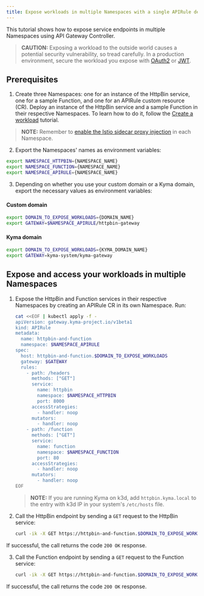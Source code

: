 ```yaml
---
title: Expose workloads in multiple Namespaces with a single APIRule definition
---
```


This tutorial shows how to expose service endpoints in multiple Namespaces using API Gateway Controller.
   > **CAUTION:** Exposing a workload to the outside world causes a potential security vulnerability, so tread carefully. In a production environment, secure the workload you expose with [OAuth2](../apix-05-expose-and-secure-a-workload/apix-05-01-expose-and-secure-workload-oauth2.md) or [JWT](../apix-05-expose-and-secure-a-workload/apix-05-03-expose-and-secure-workload-jwt.md).


##  Prerequisites

1. Create three Namespaces: one for an instance of the HttpBin service, one for a sample Function, and one for an APIRule custom resource (CR). Deploy an instance of the HttpBin service and a sample Function in their respective Namespaces. To learn how to do it, follow the [Create a workload](../apix-01-create-workload.md) tutorial. 

  >**NOTE:** Remember to [enable the Istio sidecar proxy injection](https://kyma-project.io/#/istio/user/02-operation-guides/operations/02-20-enable-sidecar-injection) in each Namespace.

2. Export the Namespaces' names as environment variables:

  ```bash
  export NAMESPACE_HTTPBIN={NAMESPACE_NAME}
  export NAMESPACE_FUNCTION={NAMESPACE_NAME}
  export NAMESPACE_APIRULE={NAMESPACE_NAME}
  ```
  
3. Depending on whether you use your custom domain or a Kyma domain, export the necessary values as environment variables:

<!-- tabs:start -->

#### **Custom domain**
      
   ```bash
   export DOMAIN_TO_EXPOSE_WORKLOADS={DOMAIN_NAME}
   export GATEWAY=$NAMESPACE_APIRULE/httpbin-gateway
   ```
#### **Kyma domain**

   ```bash
   export DOMAIN_TO_EXPOSE_WORKLOADS={KYMA_DOMAIN_NAME}
   export GATEWAY=kyma-system/kyma-gateway
   ```

## Expose and access your workloads in multiple Namespaces

1. Expose the HttpBin and Function services in their respective Namespaces by creating an APIRule CR in its own Namespace. Run:

   ```bash
   cat <<EOF | kubectl apply -f -
   apiVersion: gateway.kyma-project.io/v1beta1
   kind: APIRule
   metadata:
     name: httpbin-and-function
     namespace: $NAMESPACE_APIRULE
   spec:
     host: httpbin-and-function.$DOMAIN_TO_EXPOSE_WORKLOADS
     gateway: $GATEWAY
     rules:
       - path: /headers
         methods: ["GET"]
         service:
           name: httpbin
           namespace: $NAMESPACE_HTTPBIN
           port: 8000
         accessStrategies:
           - handler: noop
         mutators:
           - handler: noop
       - path: /function
         methods: ["GET"]
         service:
           name: function
           namespace: $NAMESPACE_FUNCTION
           port: 80
         accessStrategies:
           - handler: noop
         mutators:
           - handler: noop
   EOF
   ```

   >**NOTE:** If you are running Kyma on k3d, add `httpbin.kyma.local` to the entry with k3d IP in your system's `/etc/hosts` file.

2. Call the HttpBin endpoint by sending a `GET` request to the HttpBin service:

   ```bash
   curl -ik -X GET https://httpbin-and-function.$DOMAIN_TO_EXPOSE_WORKLOADS/headers
   ```

  If successful, the call returns the code `200 OK` response.

3. Call the Function endpoint by sending a `GET` request to the Function service:

   ```bash
   curl -ik -X GET https://httpbin-and-function.$DOMAIN_TO_EXPOSE_WORKLOADS/function
   ```
  If successful, the call returns the code `200 OK` response.